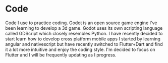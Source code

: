 # Code
Code I use to practice coding.
Godot is an open source game engine I've been learning to develop a 3d game.
Godot uses its own scripting language called GDScript which closely resembles Python.
I have recently decided to start learn how to develop cross platform mobile apps
I started by learning angular and nativescript but have recently switched to 
Flutter+Dart and find it a lot more intuitive and enjoy the coding style.
I'm decided to focus on Flutter and I will be frequently updating as I progress.
